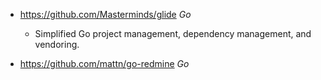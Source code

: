- https://github.com/Masterminds/glide *Go*
  - Simplified Go project management, dependency management, and vendoring.

- https://github.com/mattn/go-redmine *Go*
